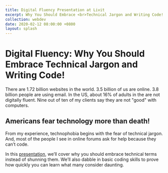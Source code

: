 ```yaml
---
title: Digital Fluency Presentation at Livit
excerpt: Why You Should Embrace <br>Technical Jargon and Writing Code!
collection: webdev
date: 2020-02-12 08:00:00 +0800
layout: splash
---
```

# Digital Fluency: Why You Should Embrace Technical Jargon and Writing Code!

There are 1.72 billion websites in the world. 3.5 billion of us are online. 3.8 billion people are using email. In the US, about 16% of adults in the are not digitally fluent. Nine out of ten of my clients say they are not "good" with computers.

## Americans fear technology more than death!

From my experience, technophobia begins with the fear of technical jargon. And, most of the people I see in online forums ask for help because they can’t code.

In this [presentation](https://drive.google.com/open?id=1VO_uDuzkvJIynuirAL1QGVxm9uDiC_rNeZe0O90jlL4), we’ll cover why you should embrace technical terms instead of shunning them. We’ll also dabble in basic coding skills to prove how quickly you can learn what many consider daunting.
